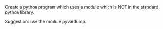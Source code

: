 Create a python program which uses a module
which is NOT in the standard python library.

Suggestion: use the module pyvardump.
